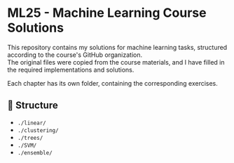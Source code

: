 # ML25 - Machine Learning Course Solutions

This repository contains my solutions for machine learning tasks, structured according to the course's GitHub organization.  
The original files were copied from the course materials, and I have filled in the required implementations and solutions.  

Each chapter has its own folder, containing the corresponding exercises.  

## 📂 Structure
- `./linear/`
- `./clustering/`
- `./trees/`
- `./SVM/`
- `./ensemble/`